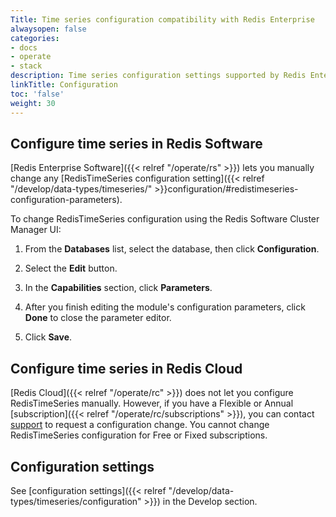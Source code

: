 ```yaml
---
Title: Time series configuration compatibility with Redis Enterprise
alwaysopen: false
categories:
- docs
- operate
- stack
description: Time series configuration settings supported by Redis Enterprise Software and Redis Cloud.
linkTitle: Configuration
toc: 'false'
weight: 30
---
```


## Configure time series in Redis Software

[Redis Enterprise Software]({{< relref "/operate/rs" >}}) lets you manually change any [RedisTimeSeries configuration setting]({{< relref "/develop/data-types/timeseries/" >}}configuration/#redistimeseries-configuration-parameters).

To change RedisTimeSeries configuration using the Redis Software Cluster Manager UI:

  1. From the **Databases** list, select the database, then click **Configuration**.

  1. Select the **Edit** button.

  1. In the **Capabilities** section, click **Parameters**.

  1. After you finish editing the module's configuration parameters, click **Done** to close the parameter editor.

  1. Click **Save**.

## Configure time series in Redis Cloud

[Redis Cloud]({{< relref "/operate/rc" >}}) does not let you configure RedisTimeSeries manually. However, if you have a Flexible or Annual [subscription]({{< relref "/operate/rc/subscriptions" >}}), you can contact [support](https://redis.com/company/support/) to request a configuration change. You cannot change RedisTimeSeries configuration for Free or Fixed subscriptions.

## Configuration settings

See [configuration settings]({{< relref "/develop/data-types/timeseries/configuration" >}}) in the Develop section.
